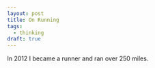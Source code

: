 ```yaml
---
layout: post
title: On Running
tags:
  - thinking
draft: true
---
```


In 2012 I became a runner and ran over 250 miles.  